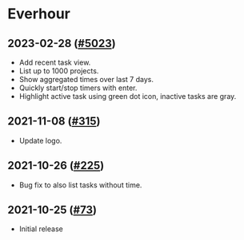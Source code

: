 # Everhour

## 2023-02-28 ([#5023](https://github.com/raycast/extensions/pull/5023))

- Add recent task view.
- List up to 1000 projects.
- Show aggregated times over last 7 days.
- Quickly start/stop timers with enter.
- Highlight active task using green dot icon, inactive tasks are gray.

## 2021-11-08 ([#315](https://github.com/raycast/extensions/pull/315))

- Update logo.

## 2021-10-26 ([#225](https://github.com/raycast/extensions/pull/225))

- Bug fix to also list tasks without time.

## 2021-10-25 ([#73](https://github.com/raycast/extensions/pull/73))

- Initial release
